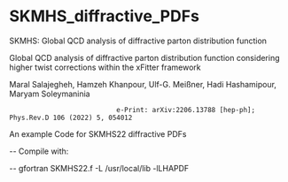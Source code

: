 # SKMHS_diffractive_PDFs
SKMHS: Global QCD analysis of diffractive parton distribution function


 Global QCD analysis of diffractive parton distribution function considering higher twist corrections within the xFitter framework
 
 Maral Salajegheh, Hamzeh Khanpour, Ulf-G. Meißner, Hadi Hashamipour, Maryam Soleymaninia
 
                               e-Print: arXiv:2206.13788 [hep-ph];	Phys.Rev.D 106 (2022) 5, 054012



 An example Code for SKMHS22 diffractive PDFs
  
 --    Compile with:
 
 --    gfortran SKMHS22.f -L /usr/local/lib -lLHAPDF
 
